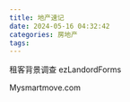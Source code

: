 ```yaml
---
title: 地产速记
date: 2024-05-16 04:32:42
categories: 房地产
tags:
---
```


租客背景调查
ezLandordForms

Mysmartmove.com
